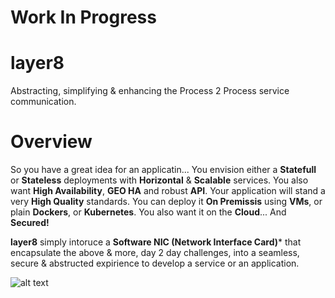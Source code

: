# **Work In Progress**

# layer8
Abstracting, simplifying & enhancing the Process 2 Process service communication.

# Overview
So you have a great idea for an applicatin... 
You envision either a **Statefull** or **Stateless** deployments 
with **Horizontal** & **Scalable** services. You also want **High Availability**, **GEO HA** and robust **API**. 
Your application will stand a very **High Quality** standards. 
You can deploy it **On Premissis** using **VMs**, or plain **Dockers**, or **Kubernetes**. 
You also want it on the **Cloud**... 
And **Secured!**

**layer8** simply intoruce a **Software NIC (Network Interface Card)*** 
that encapsulate the above & more, day 2 day challenges, into a seamless, secure & abstructed 
expirience to develop a service or an application.

![alt text](https://github.com/saichler/layer8/blob/main/layer8.png)
